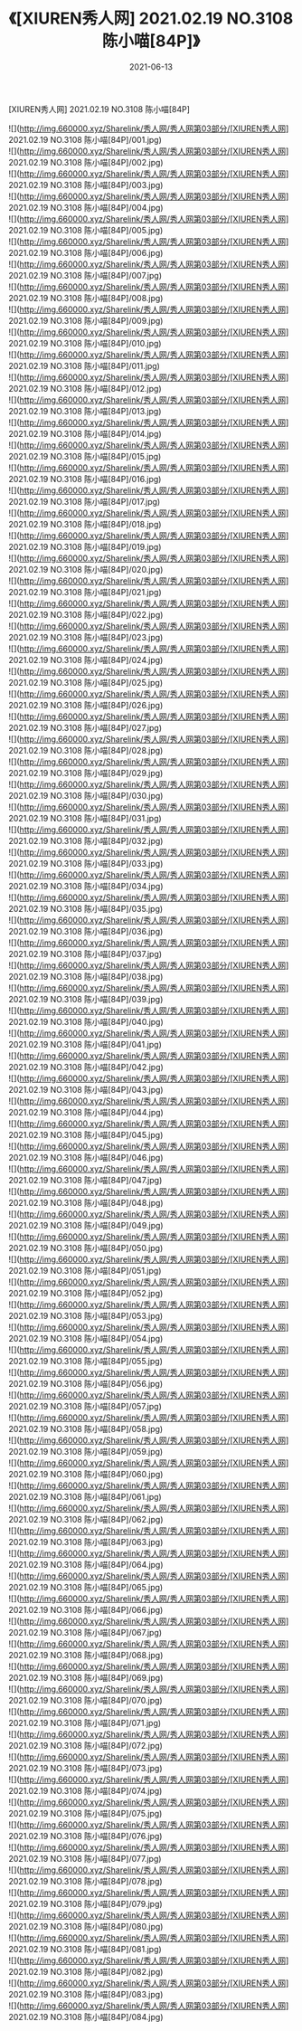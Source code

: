 ﻿---
layout: post
title:  《[XIUREN秀人网] 2021.02.19 NO.3108 陈小喵[84P]》
date:   2021-06-13
img: http://img.660000.xyz/Sharelink/秀人网/秀人网第03部分/[XIUREN秀人网] 2021.02.19 NO.3108 陈小喵[84P]/000.jpg
categories: [美女, 清纯, 唯美]
---

[XIUREN秀人网] 2021.02.19 NO.3108 陈小喵[84P]

  ![](http://img.660000.xyz/Sharelink/秀人网/秀人网第03部分/[XIUREN秀人网] 2021.02.19 NO.3108 陈小喵[84P]/001.jpg) <br> ![](http://img.660000.xyz/Sharelink/秀人网/秀人网第03部分/[XIUREN秀人网] 2021.02.19 NO.3108 陈小喵[84P]/002.jpg) <br> ![](http://img.660000.xyz/Sharelink/秀人网/秀人网第03部分/[XIUREN秀人网] 2021.02.19 NO.3108 陈小喵[84P]/003.jpg) <br> ![](http://img.660000.xyz/Sharelink/秀人网/秀人网第03部分/[XIUREN秀人网] 2021.02.19 NO.3108 陈小喵[84P]/004.jpg) <br> ![](http://img.660000.xyz/Sharelink/秀人网/秀人网第03部分/[XIUREN秀人网] 2021.02.19 NO.3108 陈小喵[84P]/005.jpg) <br> ![](http://img.660000.xyz/Sharelink/秀人网/秀人网第03部分/[XIUREN秀人网] 2021.02.19 NO.3108 陈小喵[84P]/006.jpg) <br> ![](http://img.660000.xyz/Sharelink/秀人网/秀人网第03部分/[XIUREN秀人网] 2021.02.19 NO.3108 陈小喵[84P]/007.jpg) <br> ![](http://img.660000.xyz/Sharelink/秀人网/秀人网第03部分/[XIUREN秀人网] 2021.02.19 NO.3108 陈小喵[84P]/008.jpg) <br> ![](http://img.660000.xyz/Sharelink/秀人网/秀人网第03部分/[XIUREN秀人网] 2021.02.19 NO.3108 陈小喵[84P]/009.jpg) <br> ![](http://img.660000.xyz/Sharelink/秀人网/秀人网第03部分/[XIUREN秀人网] 2021.02.19 NO.3108 陈小喵[84P]/010.jpg) <br> ![](http://img.660000.xyz/Sharelink/秀人网/秀人网第03部分/[XIUREN秀人网] 2021.02.19 NO.3108 陈小喵[84P]/011.jpg) <br> ![](http://img.660000.xyz/Sharelink/秀人网/秀人网第03部分/[XIUREN秀人网] 2021.02.19 NO.3108 陈小喵[84P]/012.jpg) <br> ![](http://img.660000.xyz/Sharelink/秀人网/秀人网第03部分/[XIUREN秀人网] 2021.02.19 NO.3108 陈小喵[84P]/013.jpg) <br> ![](http://img.660000.xyz/Sharelink/秀人网/秀人网第03部分/[XIUREN秀人网] 2021.02.19 NO.3108 陈小喵[84P]/014.jpg) <br> ![](http://img.660000.xyz/Sharelink/秀人网/秀人网第03部分/[XIUREN秀人网] 2021.02.19 NO.3108 陈小喵[84P]/015.jpg) <br> ![](http://img.660000.xyz/Sharelink/秀人网/秀人网第03部分/[XIUREN秀人网] 2021.02.19 NO.3108 陈小喵[84P]/016.jpg) <br> ![](http://img.660000.xyz/Sharelink/秀人网/秀人网第03部分/[XIUREN秀人网] 2021.02.19 NO.3108 陈小喵[84P]/017.jpg) <br> ![](http://img.660000.xyz/Sharelink/秀人网/秀人网第03部分/[XIUREN秀人网] 2021.02.19 NO.3108 陈小喵[84P]/018.jpg) <br> ![](http://img.660000.xyz/Sharelink/秀人网/秀人网第03部分/[XIUREN秀人网] 2021.02.19 NO.3108 陈小喵[84P]/019.jpg) <br> ![](http://img.660000.xyz/Sharelink/秀人网/秀人网第03部分/[XIUREN秀人网] 2021.02.19 NO.3108 陈小喵[84P]/020.jpg) <br> ![](http://img.660000.xyz/Sharelink/秀人网/秀人网第03部分/[XIUREN秀人网] 2021.02.19 NO.3108 陈小喵[84P]/021.jpg) <br> ![](http://img.660000.xyz/Sharelink/秀人网/秀人网第03部分/[XIUREN秀人网] 2021.02.19 NO.3108 陈小喵[84P]/022.jpg) <br> ![](http://img.660000.xyz/Sharelink/秀人网/秀人网第03部分/[XIUREN秀人网] 2021.02.19 NO.3108 陈小喵[84P]/023.jpg) <br> ![](http://img.660000.xyz/Sharelink/秀人网/秀人网第03部分/[XIUREN秀人网] 2021.02.19 NO.3108 陈小喵[84P]/024.jpg) <br> ![](http://img.660000.xyz/Sharelink/秀人网/秀人网第03部分/[XIUREN秀人网] 2021.02.19 NO.3108 陈小喵[84P]/025.jpg) <br> ![](http://img.660000.xyz/Sharelink/秀人网/秀人网第03部分/[XIUREN秀人网] 2021.02.19 NO.3108 陈小喵[84P]/026.jpg) <br> ![](http://img.660000.xyz/Sharelink/秀人网/秀人网第03部分/[XIUREN秀人网] 2021.02.19 NO.3108 陈小喵[84P]/027.jpg) <br> ![](http://img.660000.xyz/Sharelink/秀人网/秀人网第03部分/[XIUREN秀人网] 2021.02.19 NO.3108 陈小喵[84P]/028.jpg) <br> ![](http://img.660000.xyz/Sharelink/秀人网/秀人网第03部分/[XIUREN秀人网] 2021.02.19 NO.3108 陈小喵[84P]/029.jpg) <br> ![](http://img.660000.xyz/Sharelink/秀人网/秀人网第03部分/[XIUREN秀人网] 2021.02.19 NO.3108 陈小喵[84P]/030.jpg) <br> ![](http://img.660000.xyz/Sharelink/秀人网/秀人网第03部分/[XIUREN秀人网] 2021.02.19 NO.3108 陈小喵[84P]/031.jpg) <br> ![](http://img.660000.xyz/Sharelink/秀人网/秀人网第03部分/[XIUREN秀人网] 2021.02.19 NO.3108 陈小喵[84P]/032.jpg) <br> ![](http://img.660000.xyz/Sharelink/秀人网/秀人网第03部分/[XIUREN秀人网] 2021.02.19 NO.3108 陈小喵[84P]/033.jpg) <br> ![](http://img.660000.xyz/Sharelink/秀人网/秀人网第03部分/[XIUREN秀人网] 2021.02.19 NO.3108 陈小喵[84P]/034.jpg) <br> ![](http://img.660000.xyz/Sharelink/秀人网/秀人网第03部分/[XIUREN秀人网] 2021.02.19 NO.3108 陈小喵[84P]/035.jpg) <br> ![](http://img.660000.xyz/Sharelink/秀人网/秀人网第03部分/[XIUREN秀人网] 2021.02.19 NO.3108 陈小喵[84P]/036.jpg) <br> ![](http://img.660000.xyz/Sharelink/秀人网/秀人网第03部分/[XIUREN秀人网] 2021.02.19 NO.3108 陈小喵[84P]/037.jpg) <br> ![](http://img.660000.xyz/Sharelink/秀人网/秀人网第03部分/[XIUREN秀人网] 2021.02.19 NO.3108 陈小喵[84P]/038.jpg) <br> ![](http://img.660000.xyz/Sharelink/秀人网/秀人网第03部分/[XIUREN秀人网] 2021.02.19 NO.3108 陈小喵[84P]/039.jpg) <br> ![](http://img.660000.xyz/Sharelink/秀人网/秀人网第03部分/[XIUREN秀人网] 2021.02.19 NO.3108 陈小喵[84P]/040.jpg) <br> ![](http://img.660000.xyz/Sharelink/秀人网/秀人网第03部分/[XIUREN秀人网] 2021.02.19 NO.3108 陈小喵[84P]/041.jpg) <br> ![](http://img.660000.xyz/Sharelink/秀人网/秀人网第03部分/[XIUREN秀人网] 2021.02.19 NO.3108 陈小喵[84P]/042.jpg) <br> ![](http://img.660000.xyz/Sharelink/秀人网/秀人网第03部分/[XIUREN秀人网] 2021.02.19 NO.3108 陈小喵[84P]/043.jpg) <br> ![](http://img.660000.xyz/Sharelink/秀人网/秀人网第03部分/[XIUREN秀人网] 2021.02.19 NO.3108 陈小喵[84P]/044.jpg) <br> ![](http://img.660000.xyz/Sharelink/秀人网/秀人网第03部分/[XIUREN秀人网] 2021.02.19 NO.3108 陈小喵[84P]/045.jpg) <br> ![](http://img.660000.xyz/Sharelink/秀人网/秀人网第03部分/[XIUREN秀人网] 2021.02.19 NO.3108 陈小喵[84P]/046.jpg) <br> ![](http://img.660000.xyz/Sharelink/秀人网/秀人网第03部分/[XIUREN秀人网] 2021.02.19 NO.3108 陈小喵[84P]/047.jpg) <br> ![](http://img.660000.xyz/Sharelink/秀人网/秀人网第03部分/[XIUREN秀人网] 2021.02.19 NO.3108 陈小喵[84P]/048.jpg) <br> ![](http://img.660000.xyz/Sharelink/秀人网/秀人网第03部分/[XIUREN秀人网] 2021.02.19 NO.3108 陈小喵[84P]/049.jpg) <br> ![](http://img.660000.xyz/Sharelink/秀人网/秀人网第03部分/[XIUREN秀人网] 2021.02.19 NO.3108 陈小喵[84P]/050.jpg) <br> ![](http://img.660000.xyz/Sharelink/秀人网/秀人网第03部分/[XIUREN秀人网] 2021.02.19 NO.3108 陈小喵[84P]/051.jpg) <br> ![](http://img.660000.xyz/Sharelink/秀人网/秀人网第03部分/[XIUREN秀人网] 2021.02.19 NO.3108 陈小喵[84P]/052.jpg) <br> ![](http://img.660000.xyz/Sharelink/秀人网/秀人网第03部分/[XIUREN秀人网] 2021.02.19 NO.3108 陈小喵[84P]/053.jpg) <br> ![](http://img.660000.xyz/Sharelink/秀人网/秀人网第03部分/[XIUREN秀人网] 2021.02.19 NO.3108 陈小喵[84P]/054.jpg) <br> ![](http://img.660000.xyz/Sharelink/秀人网/秀人网第03部分/[XIUREN秀人网] 2021.02.19 NO.3108 陈小喵[84P]/055.jpg) <br> ![](http://img.660000.xyz/Sharelink/秀人网/秀人网第03部分/[XIUREN秀人网] 2021.02.19 NO.3108 陈小喵[84P]/056.jpg) <br> ![](http://img.660000.xyz/Sharelink/秀人网/秀人网第03部分/[XIUREN秀人网] 2021.02.19 NO.3108 陈小喵[84P]/057.jpg) <br> ![](http://img.660000.xyz/Sharelink/秀人网/秀人网第03部分/[XIUREN秀人网] 2021.02.19 NO.3108 陈小喵[84P]/058.jpg) <br> ![](http://img.660000.xyz/Sharelink/秀人网/秀人网第03部分/[XIUREN秀人网] 2021.02.19 NO.3108 陈小喵[84P]/059.jpg) <br> ![](http://img.660000.xyz/Sharelink/秀人网/秀人网第03部分/[XIUREN秀人网] 2021.02.19 NO.3108 陈小喵[84P]/060.jpg) <br> ![](http://img.660000.xyz/Sharelink/秀人网/秀人网第03部分/[XIUREN秀人网] 2021.02.19 NO.3108 陈小喵[84P]/061.jpg) <br> ![](http://img.660000.xyz/Sharelink/秀人网/秀人网第03部分/[XIUREN秀人网] 2021.02.19 NO.3108 陈小喵[84P]/062.jpg) <br> ![](http://img.660000.xyz/Sharelink/秀人网/秀人网第03部分/[XIUREN秀人网] 2021.02.19 NO.3108 陈小喵[84P]/063.jpg) <br> ![](http://img.660000.xyz/Sharelink/秀人网/秀人网第03部分/[XIUREN秀人网] 2021.02.19 NO.3108 陈小喵[84P]/064.jpg) <br> ![](http://img.660000.xyz/Sharelink/秀人网/秀人网第03部分/[XIUREN秀人网] 2021.02.19 NO.3108 陈小喵[84P]/065.jpg) <br> ![](http://img.660000.xyz/Sharelink/秀人网/秀人网第03部分/[XIUREN秀人网] 2021.02.19 NO.3108 陈小喵[84P]/066.jpg) <br> ![](http://img.660000.xyz/Sharelink/秀人网/秀人网第03部分/[XIUREN秀人网] 2021.02.19 NO.3108 陈小喵[84P]/067.jpg) <br> ![](http://img.660000.xyz/Sharelink/秀人网/秀人网第03部分/[XIUREN秀人网] 2021.02.19 NO.3108 陈小喵[84P]/068.jpg) <br> ![](http://img.660000.xyz/Sharelink/秀人网/秀人网第03部分/[XIUREN秀人网] 2021.02.19 NO.3108 陈小喵[84P]/069.jpg) <br> ![](http://img.660000.xyz/Sharelink/秀人网/秀人网第03部分/[XIUREN秀人网] 2021.02.19 NO.3108 陈小喵[84P]/070.jpg) <br> ![](http://img.660000.xyz/Sharelink/秀人网/秀人网第03部分/[XIUREN秀人网] 2021.02.19 NO.3108 陈小喵[84P]/071.jpg) <br> ![](http://img.660000.xyz/Sharelink/秀人网/秀人网第03部分/[XIUREN秀人网] 2021.02.19 NO.3108 陈小喵[84P]/072.jpg) <br> ![](http://img.660000.xyz/Sharelink/秀人网/秀人网第03部分/[XIUREN秀人网] 2021.02.19 NO.3108 陈小喵[84P]/073.jpg) <br> ![](http://img.660000.xyz/Sharelink/秀人网/秀人网第03部分/[XIUREN秀人网] 2021.02.19 NO.3108 陈小喵[84P]/074.jpg) <br> ![](http://img.660000.xyz/Sharelink/秀人网/秀人网第03部分/[XIUREN秀人网] 2021.02.19 NO.3108 陈小喵[84P]/075.jpg) <br> ![](http://img.660000.xyz/Sharelink/秀人网/秀人网第03部分/[XIUREN秀人网] 2021.02.19 NO.3108 陈小喵[84P]/076.jpg) <br> ![](http://img.660000.xyz/Sharelink/秀人网/秀人网第03部分/[XIUREN秀人网] 2021.02.19 NO.3108 陈小喵[84P]/077.jpg) <br> ![](http://img.660000.xyz/Sharelink/秀人网/秀人网第03部分/[XIUREN秀人网] 2021.02.19 NO.3108 陈小喵[84P]/078.jpg) <br> ![](http://img.660000.xyz/Sharelink/秀人网/秀人网第03部分/[XIUREN秀人网] 2021.02.19 NO.3108 陈小喵[84P]/079.jpg) <br> ![](http://img.660000.xyz/Sharelink/秀人网/秀人网第03部分/[XIUREN秀人网] 2021.02.19 NO.3108 陈小喵[84P]/080.jpg) <br> ![](http://img.660000.xyz/Sharelink/秀人网/秀人网第03部分/[XIUREN秀人网] 2021.02.19 NO.3108 陈小喵[84P]/081.jpg) <br> ![](http://img.660000.xyz/Sharelink/秀人网/秀人网第03部分/[XIUREN秀人网] 2021.02.19 NO.3108 陈小喵[84P]/082.jpg) <br> ![](http://img.660000.xyz/Sharelink/秀人网/秀人网第03部分/[XIUREN秀人网] 2021.02.19 NO.3108 陈小喵[84P]/083.jpg) <br> ![](http://img.660000.xyz/Sharelink/秀人网/秀人网第03部分/[XIUREN秀人网] 2021.02.19 NO.3108 陈小喵[84P]/084.jpg) <br>